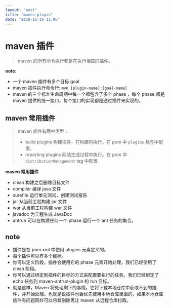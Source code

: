 ```yaml
---
layout: "post"
title: "maven-plugin"
date: "2018-11-19 11:06"
---
```


# maven 插件

> maven 的所有命令执行都是在执行相应的插件。

**note:**
- 一个 maven 插件有多个目标 goal
- maven 插件执行命令行: `mvn [plugin-name]:[goal-name]`
- maven 的三个标准生命周期中每一个都包含了多个 phase ，每个 phase 都是 maven 提供的统一接口，每个接口的实现都是通过插件来实现的。

## maven 常用插件

> maven 插件有两中类型：
> - build plugins 构建插件，在构建时执行。在 pom 中 `plugins` 标签中配置。
> - reporting plugins 网站生成过程中执行。在 pom 中 `distributionManagement` tag 中配置


**maven 常用插件**
- clean 构建之后删除目标文件
- compiler 编译 java 文件
- surefile 运行单元测试，创建测试报告
- jar 从当前工程构建 jar 文件
- war 从当前工程构建 war 文件
- javadoc 为工程生成 JavaDoc
- antrun 可以在构建任何一个 phase 运行一个 ant 任务的集合。


## note

- 插件是在 pom.xml 中使用 plugins 元素定义的。
- 每个插件可以有多个目标。
- 你可以定义阶段，插件会使用它的 phase 元素开始处理。我们已经使用了 clean 阶段。
- 你可以通过绑定到插件的目标的方式来配置要执行的任务。我们已经绑定了 echo 任务到 maven-antrun-plugin 的 run 目标。
- 就是这样，Maven 将处理剩下的事情。它将下载本地仓库中获取不到的插件，并开始处理。也就是说插件也会优先使用本地仓库里面的，如果本地仓库插件有问题同样可以将其删除再让 maven 从远程仓库拉取。
